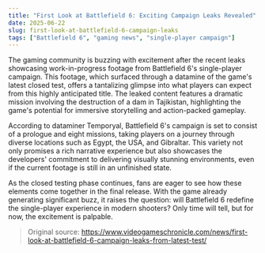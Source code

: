 ```yaml
---
title: "First Look at Battlefield 6: Exciting Campaign Leaks Revealed"
date: 2025-06-22
slug: first-look-at-battlefield-6-campaign-leaks
tags: ["Battlefield 6", "gaming news", "single-player campaign"]
---
```


The gaming community is buzzing with excitement after the recent leaks showcasing work-in-progress footage from Battlefield 6's single-player campaign. This footage, which surfaced through a datamine of the game's latest closed test, offers a tantalizing glimpse into what players can expect from this highly anticipated title. The leaked content features a dramatic mission involving the destruction of a dam in Tajikistan, highlighting the game's potential for immersive storytelling and action-packed gameplay.

According to dataminer Temporyal, Battlefield 6's campaign is set to consist of a prologue and eight missions, taking players on a journey through diverse locations such as Egypt, the USA, and Gibraltar. This variety not only promises a rich narrative experience but also showcases the developers' commitment to delivering visually stunning environments, even if the current footage is still in an unfinished state.

As the closed testing phase continues, fans are eager to see how these elements come together in the final release. With the game already generating significant buzz, it raises the question: will Battlefield 6 redefine the single-player experience in modern shooters? Only time will tell, but for now, the excitement is palpable.

> Original source: https://www.videogameschronicle.com/news/first-look-at-battlefield-6-campaign-leaks-from-latest-test/